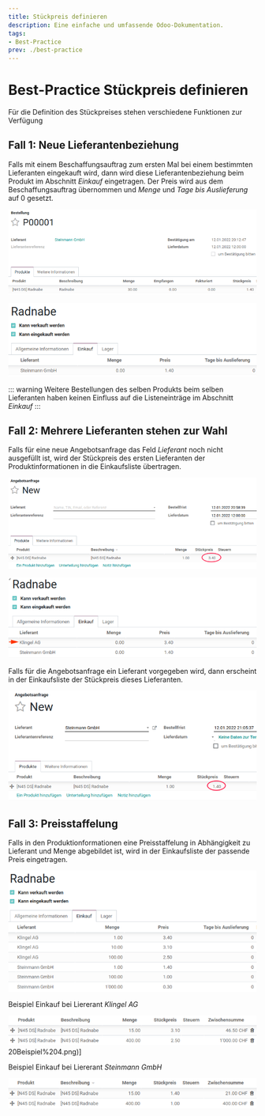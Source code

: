 ```yaml
---
title: Stückpreis definieren
description: Eine einfache und umfassende Odoo-Dokumentation.
tags:
- Best-Practice
prev: ./best-practice
---
```


# Best-Practice Stückpreis definieren

Für die Definition des Stückpreises stehen verschiedene Funktionen zur Verfügung

## Fall 1: Neue Lieferantenbeziehung

Falls mit einem Beschaffungsauftrag zum ersten Mal bei einem bestimmten Lieferanten eingekauft wird, dann wird diese Lieferantenbeziehung beim Produkt im Abschnitt *Einkauf* eingetragen. Der Preis wird aus dem Beschaffungsauftrag übernommen und *Menge* und *Tage bis Auslieferung* auf 0 gesetzt.


![Einkauf Bestellung Beispiel](attachments/Einkauf%20Bestellung%20Beispiel.png)

![Einkauf Bestellung Lieferantenbeziehung](attachments/Einkauf%20Bestellung%20Lieferantenbeziehung.png)

::: warning
Weitere Bestellungen des selben Produkts beim selben Lieferanten haben keinen Einfluss auf die Listeneinträge im Abschnitt *Einkauf*
:::

## Fall 2: Mehrere Lieferanten stehen zur Wahl

Falls für eine neue Angebotsanfrage das Feld *Lieferant* noch nicht ausgefüllt ist, wird der Stückpreis des ersten Lieferanten der Produktinformationen in die Einkaufsliste übertragen.

![Einkauf Bestellung Beispiel 2](attachments/Einkauf%20Bestellung%20Beispiel%202.png)

![Einkauf Bestellung Lieferantenbeziehung 2](attachments/Einkauf%20Bestellung%20Lieferantenbeziehung%202.png)

Falls für die Angebotsanfrage ein Lieferant vorgegeben wird, dann erscheint in der Einkaufsliste der Stückpreis dieses Lieferanten.

![Einkauf Bestellung Beispiel 3](attachments/Einkauf%20Bestellung%20Beispiel%203.png)

## Fall 3: Preisstaffelung

Falls in den Produktionformationen eine Preisstaffelung in Abhängigkeit zu Lieferant und Menge abgebildet ist, wird in der Einkaufsliste der passende Preis eingetragen.

![Einkauf Preisstaffelung Beispiel](attachments/Einkauf%20Preisstaffelung%20Beispiel.png)

Beispiel Einkauf bei Liererant *Klingel AG*

![Einkauf Bestellung Beispiel 4](attachments/Einkauf%20Bestellung%20Beispiel%204.png)20Beispiel%204.png)]

Beispiel Einkauf bei Liererant *Steinmann GmbH*

![Einkauf Bestellung Beispiel 5](attachments/Einkauf%20Bestellung%20Beispiel%205.png)